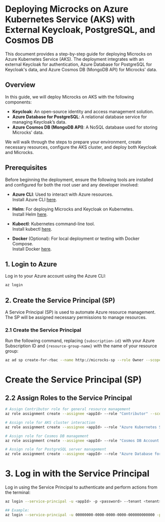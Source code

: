 # Deploying Microcks on Azure Kubernetes Service (AKS) with External Keycloak, PostgreSQL, and Cosmos DB

This document provides a step-by-step guide for deploying Microcks on Azure Kubernetes Service (AKS). The deployment integrates with an external Keycloak for authentication, Azure Database for PostgreSQL for Keycloak's data, and Azure Cosmos DB (MongoDB API) for Microcks' data.

## Overview
In this guide, we will deploy Microcks on AKS with the following components:
- **Keycloak**: An open-source identity and access management solution.
- **Azure Database for PostgreSQL**: A relational database service for managing Keycloak’s data.
- **Azure Cosmos DB (MongoDB API)**: A NoSQL database used for storing Microcks' data.
  
We will walk through the steps to prepare your environment, create necessary resources, configure the AKS cluster, and deploy both Keycloak and Microcks.

## Prerequisites
Before beginning the deployment, ensure the following tools are installed and configured for both the root user and any developer involved:

- **Azure CLI**: Used to interact with Azure resources.  
    Install Azure CLI [here](https://docs.microsoft.com/en-us/cli/azure/install-azure-cli).
  
- **Helm**: For deploying Microcks and Keycloak on Kubernetes.  
    Install Helm [here](https://helm.sh/docs/intro/install/).

- **Kubectl**: Kubernetes command-line tool.  
    Install kubectl [here](https://kubernetes.io/docs/tasks/tools/install-kubectl/).

- **Docker** (Optional): For local deployment or testing with Docker Compose.  
    Install Docker [here](https://docs.docker.com/get-docker/).

## 1. Login to Azure
Log in to your Azure account using the Azure CLI:

```bash
az login
```

## 2. Create the Service Principal (SP)

A Service Principal (SP) is used to automate Azure resource management. The SP will be assigned necessary permissions to manage resources.

### 2.1 Create the Service Principal

Run the following command, replacing `{subscription-id}` with your Azure Subscription ID and `{resource-group-name}` with the name of your resource group:

```bash
az ad sp create-for-rbac --name http://microcks-sp --role Owner --scopes /subscriptions/{subscription-id}/resourceGroups/{resource-group-name}
```
# Create the Service Principal (SP)

## 2.2 Assign Roles to the Service Principal

```bash
# Assign Contributor role for general resource management
az role assignment create --assignee <appId> --role "Contributor" --scope /subscriptions/{subscription-id}/resourceGroups/{resource-group-name}

# Assign role for AKS cluster interaction
az role assignment create --assignee <appId> --role "Azure Kubernetes Service Cluster User Role" --scope /subscriptions/{subscription-id}/resourceGroups/{resource-group-name}

# Assign role for Cosmos DB management
az role assignment create --assignee <appId> --role "Cosmos DB Account Contributor" --scope /subscriptions/{subscription-id}/resourceGroups/{resource-group-name}

# Assign role for PostgreSQL server management
az role assignment create --assignee <appId> --role "Azure Database for PostgreSQL Server Contributor" --scope /subscriptions/{subscription-id}/resourceGroups/{resource-group-name}
```

# 3. Log in with the Service Principal
Log in using the Service Principal to authenticate and perform actions from the terminal:

```bash
az login --service-principal -u <appId> -p <password> --tenant <tenant>

## Example:
az login --service-principal -u 00000000-0000-0000-0000-000000000000 -p "your-sp-password" --tenant 00000000-0000-0000-0000-000000000000
```
